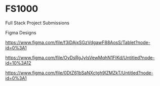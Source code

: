 # FS1000
Full Stack Project Submissions

Figma Designs

https://www.figma.com/file/f3iDAjxSGzVdgawF88AosS/Tablet?node-id=0%3A1

https://www.figma.com/file/OyDsRgJyIsVewMqhN1FIKd/Untitled?node-id=10%3A12

https://www.figma.com/file/0DtZ61bSaNXctgh9lZMZkT/Untitled?node-id=0%3A1
